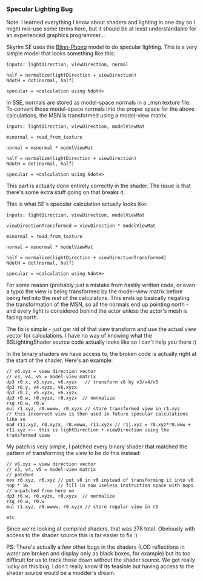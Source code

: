 ### Specular Lighting Bug

Note: I learned everything I know about shaders and lighting in one day so I might mis-use some terms here, but it should be at least understandable for an experienced graphics programmer...

Skyrim SE uses the [Blinn-Phong](https://en.wikipedia.org/wiki/Blinn%E2%80%93Phong_shading_model) model to do specular lighting. This is a very simple model that looks something like this:

```
inputs: lightDirection, viewDirection, normal

half = normalize(lightDirection + viewDirection)
NdotH = dot(normal, half)

specular = <calculation using NdotH>
```
In SSE, normals are stored as model-space normals in a _msn texture file. To convert those model-space normals into the proper space for the above calculations, the MSN is transformed using a model-view matrix:

```
inputs: lightDirection, viewDirection, modelViewMat

msnormal = read_from_texture

normal = msnormal * modelViewMat

half = normalize(lightDirection + viewDirection)
NdotH = dot(normal, half)

specular = <calculation using NdotH>
```
This part is actually done entirely correctly in the shader. The issue is that there's some extra stuff going on that breaks it.

This is what SE's specular calculation actually looks like:

```
inputs: lightDirection, viewDirection, modelViewMat

viewDirectionTransformed = viewDirection * modelViewMat

msnormal = read_from_texture

normal = msnormal * modelViewMat

half = normalize(lightDirection + viewDirectionTransformed)
NdotH = dot(normal, half)

specular = <calculation using NdotH>
```
For some reason (probably just a mistake from hastily written code, or even a typo) the view is being transformed by the model-view matrix before being fed into the rest of the calculatons. This ends up basically negating the transformation of the MSN, so all the normals end up pointing north - and every light is considered behind the actor unless the actor's mesh is facing north. 

The fix is simple - just get rid of that view transform and use the actual view vector for calculations. I have no way of knowing what the BSLightingShader  source code actually looks like so I can't help you there :)

In the binary shaders we have access to, the broken code is actually right at the start of the shader. Here's an example:

```
// v6.xyz = view direction vector
// v3, v4, v5 = model-view matrix
dp3 r0.x, v3.xyzx, v6.xyzx   // transform v6 by v3/v4/v5
dp3 r0.y, v4.xyzx, v6.xyzx
dp3 r0.z, v5.xyzx, v6.xyzx
dp3 r0.w, r0.xyzx, r0.xyzx  // normalize
rsq r0.w, r0.w
mul r1.xyz, r0.wwww, r0.xyzx // store transformed view in r1.xyz
// this incorrect view is then used in future specular calculations like so
mad r11.xyz, r0.xyzx, r0.wwww, r11.xyzx // r11.xyz = r0.xyz*r0.www + r11.xyz <-- this is lightDirection + viewDirection using the transformed view
```

My patch is very simple, I patched every binary shader that matched the pattern of transforming the view to be do this instead:

```
// v6.xyz = view direction vector
// v3, v4, v5 = model-view matrix
// patched
mov r0.xyz, r6.xyz // put v6 in v0 instead of transforming it into v0
nop * 16           // fill in now useless instruction space with nops
// unpatched from here on
dp3 r0.w, r0.xyzx, r0.xyzx  // normalize
rsq r0.w, r0.w
mul r1.xyz, r0.wwww, r0.xyzx // store regular view in r1

etc
```

Since we're looking at compiled shaders, that was 378 total. Obviously with access to the shader source this is far easier to fix :)

PS: There's actually a few other bugs in the shaders (LOD reflections in water are broken and display only as black boxes, for example) but its too difficult for us to track those down without the shader source. We got really lucky on this bug. I don't really know if its feasible but having access to the shader source would be a modder's dream.


